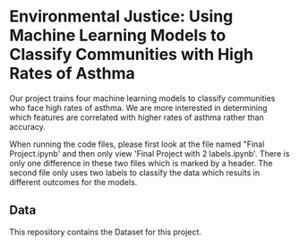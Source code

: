 # Environmental Justice: Using Machine Learning Models to Classify Communities with High Rates of Asthma

Our  project  trains  four  machine  learning  models to classify communities who face high rates of asthma.  We are more interested in determining  which features are correlated with higher rates of asthma rather than accuracy.

When running the code files, please first look at the file named "Final Project.ipynb' and then only view 'Final Project with 2 labels.ipynb'. There is only one difference in these two files which is marked by a header. The second file only uses two labels to classify the data which results in different outcomes for the models.

## Data
This repository contains the Dataset for this project.
